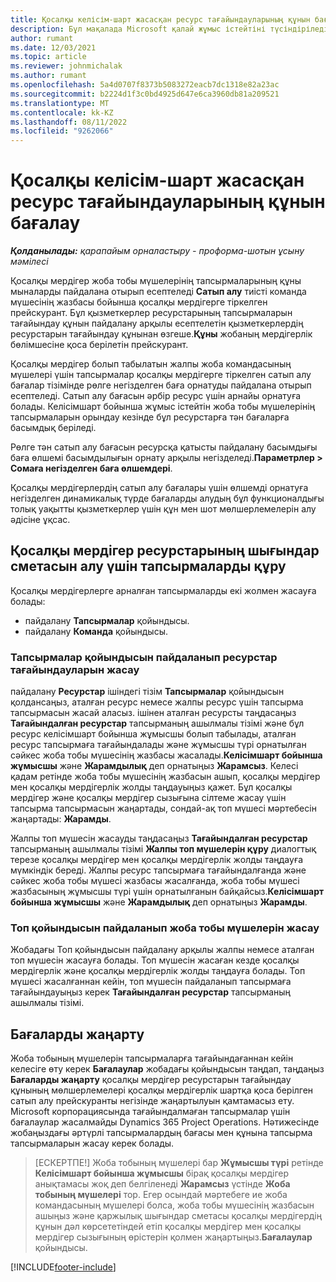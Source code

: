 ```yaml
---
title: Қосалқы келісім-шарт жасасқан ресурс тағайындауларының құнын бағалау
description: Бұл мақалада Microsoft қалай жұмыс істейтіні түсіндіріледі Dynamics 365 Project Operations қосалқы мердігерлік ресурстарды тағайындау бойынша шығындар сметасын есептейді.
author: rumant
ms.date: 12/03/2021
ms.topic: article
ms.reviewer: johnmichalak
ms.author: rumant
ms.openlocfilehash: 5a4d0707f8373b5083272eacb7dc1318e82a23ac
ms.sourcegitcommit: b2224d1f3c0bd4925d647e6ca3960db81a209521
ms.translationtype: MT
ms.contentlocale: kk-KZ
ms.lasthandoff: 08/11/2022
ms.locfileid: "9262066"
---
```

# <a name="cost-estimation-of-subcontracted-resource-assignments"></a>Қосалқы келісім-шарт жасасқан ресурс тағайындауларының құнын бағалау

_**Қолданылады:** қарапайым орналастыру - проформа-шотын ұсыну мәмілесі_

Қосалқы мердігер жоба тобы мүшелерінің тапсырмаларының құны мыналарды пайдалана отырып есептеледі **Сатып алу** тиісті команда мүшесінің жазбасы бойынша қосалқы мердігерге тіркелген прейскурант. Бұл қызметкерлер ресурстарының тапсырмаларын тағайындау құнын пайдалану арқылы есептелетін қызметкерлердің ресурстарын тағайындау құнынан өзгеше.**Құны** жобаның мердігерлік бөлімшесіне қоса берілетін прейскурант. 

Қосалқы мердігер болып табылатын жалпы жоба командасының мүшелері үшін тапсырмалар қосалқы мердігерге тіркелген сатып алу бағалар тізімінде рөлге негізделген баға орнатуды пайдалана отырып есептеледі. Сатып алу бағасын әрбір ресурс үшін арнайы орнатуға болады. Келісімшарт бойынша жұмыс істейтін жоба тобы мүшелерінің тапсырмаларын орындау кезінде бұл ресурстарға тән бағаларға басымдық беріледі. 

Рөлге тән сатып алу бағасын ресурсқа қатысты пайдалану басымдығы баға өлшемі басымдылығын орнату арқылы негізделеді.**Параметрлер > Сомаға негізделген баға өлшемдері**.

Қосалқы мердігерлердің сатып алу бағалары үшін өлшемді орнатуға негізделген динамикалық түрде бағаларды алудың бұл функционалдығы толық уақытты қызметкерлер үшін құн мен шот мөлшерлемелерін алу әдісіне ұқсас. 

## <a name="creating-task-assignments-for-getting-cost-estimates-of-subcontractor-resources"></a>Қосалқы мердігер ресурстарының шығындар сметасын алу үшін тапсырмаларды құру

Қосалқы мердігерлерге арналған тапсырмаларды екі жолмен жасауға болады: 
- пайдалану **Тапсырмалар** қойындысы.
- пайдалану **Команда** қойындысы.

### <a name="creating-resources-assignments-using-the-tasks-tab"></a>Тапсырмалар қойындысын пайдаланып ресурстар тағайындауларын жасау
пайдалану **Ресурстар** ішіндегі тізім **Тапсырмалар** қойындысын қолдансаңыз, аталған ресурс немесе жалпы ресурс үшін тапсырма тапсырмасын жасай аласыз. ішінен аталған ресурсты таңдасаңыз **Тағайындалған ресурстар** тапсырманың ашылмалы тізімі және бұл ресурс келісімшарт бойынша жұмысшы болып табылады, аталған ресурс тапсырмаға тағайындалады және жұмысшы түрі орнатылған сәйкес жоба тобы мүшесінің жазбасы жасалады.**Келісімшарт бойынша жұмысшы** және **Жарамдылық** деп орнатыңыз **Жарамсыз**. Келесі қадам ретінде жоба тобы мүшесінің жазбасын ашып, қосалқы мердігер мен қосалқы мердігерлік жолды таңдауыңыз қажет. Бұл қосалқы мердігер және қосалқы мердігер сызығына сілтеме жасау үшін тапсырма тапсырмасын жаңартады, сондай-ақ топ мүшесі мәртебесін жаңартады: **Жарамды**.

Жалпы топ мүшесін жасауды таңдасаңыз **Тағайындалған ресурстар** тапсырманың ашылмалы тізімі **Жалпы топ мүшелерін құру** диалогтық терезе қосалқы мердігер мен қосалқы мердігерлік жолды таңдауға мүмкіндік береді. Жалпы ресурс тапсырмаға тағайындалғанда және сәйкес жоба тобы мүшесі жазбасы жасалғанда, жоба тобы мүшесі жазбасының жұмысшы түрі үшін орнатылғанын байқайсыз.**Келісімшарт бойынша жұмысшы** және **Жарамдылық** деп орнатыңыз **Жарамды**.

### <a name="creating-project-team-members-using-the-team-tab"></a>Топ қойындысын пайдаланып жоба тобы мүшелерін жасау
Жобадағы Топ қойындысын пайдалану арқылы жалпы немесе аталған топ мүшесін жасауға болады. Топ мүшесін жасаған кезде қосалқы мердігерлік және қосалқы мердігерлік жолды таңдауға болады. Топ мүшесі жасалғаннан кейін, топ мүшесін пайдаланып тапсырмаға тағайындауыңыз керек **Тағайындалған ресурстар** тапсырманың ашылмалы тізімі. 

## <a name="updating-estimates"></a>Бағаларды жаңарту
Жоба тобының мүшелерін тапсырмаларға тағайындағаннан кейін келесіге өту керек **Бағалаулар** жобадағы қойындысын таңдап, таңдаңыз **Бағаларды жаңарту** қосалқы мердігер ресурстарын тағайындау құнының мөлшерлемелері қосалқы мердігерлік шартқа қоса берілген сатып алу прейскуранты негізінде жаңартылуын қамтамасыз ету. Microsoft корпорациясында тағайындалмаған тапсырмалар үшін бағалаулар жасалмайды Dynamics 365 Project Operations. Нәтижесінде жобаңыздағы әртүрлі тапсырмалардың бағасы мен құнына тапсырма тапсырмаларын жасау керек болады. 

> [ЕСКЕРТПЕ!] Жоба тобының мүшелері бар **Жұмысшы түрі** ретінде **Келісімшарт бойынша жұмысшы** бірақ қосалқы мердігер анықтамасы жоқ деп белгіленеді **Жарамсыз** үстінде **Жоба тобының мүшелері** тор. Егер осындай мәртебеге ие жоба командасының мүшелері болса, жоба тобы мүшесінің жазбасын ашыңыз және қаржылық шығындар сметасы қосалқы мердігердің құнын дәл көрсететіндей етіп қосалқы мердігер мен қосалқы мердігер сызығының өрістерін қолмен жаңартыңыз.**Бағалаулар** қойындысы. 


[!INCLUDE[footer-include](../../includes/footer-banner.md)]
